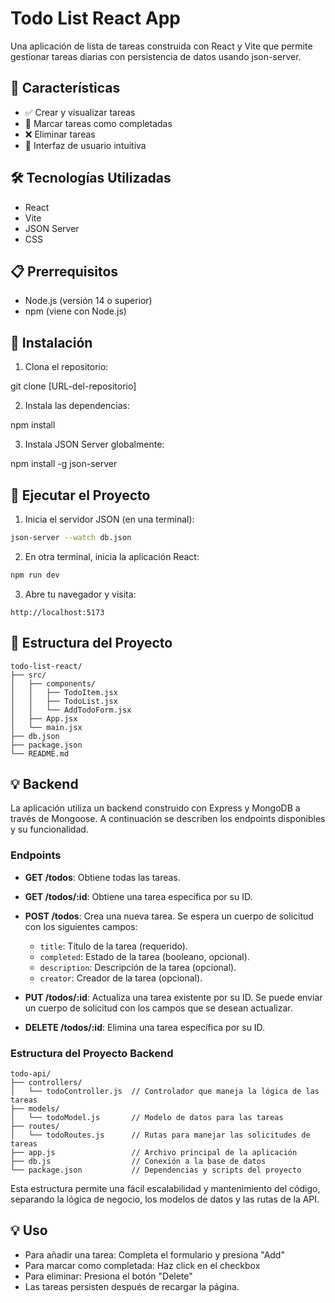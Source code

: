 # Todo List React App

Una aplicación de lista de tareas construida con React y Vite que permite gestionar tareas diarias con persistencia de datos usando json-server.

## 🚀 Características

- ✅ Crear y visualizar tareas
- 🔄 Marcar tareas como completadas
- ❌ Eliminar tareas 
- 🎨 Interfaz de usuario intuitiva

## 🛠️ Tecnologías Utilizadas

- React
- Vite
- JSON Server
- CSS

## 📋 Prerrequisitos

- Node.js (versión 14 o superior)
- npm (viene con Node.js)

## 🔧 Instalación

1. Clona el repositorio:

git clone [URL-del-repositorio]

2. Instala las dependencias:

npm install

3. Instala JSON Server globalmente:

npm install -g json-server



## 🚀 Ejecutar el Proyecto

1. Inicia el servidor JSON (en una terminal):

```bash
json-server --watch db.json
```

2. En otra terminal, inicia la aplicación React:

```bash
npm run dev
```

3. Abre tu navegador y visita:

```
http://localhost:5173
```

## 📁 Estructura del Proyecto

```
todo-list-react/
├── src/
│   ├── components/
│   │   ├── TodoItem.jsx
│   │   ├── TodoList.jsx
│   │   └── AddTodoForm.jsx
│   ├── App.jsx
│   └── main.jsx
├── db.json
├── package.json
└── README.md
```

## 💡️ Backend

La aplicación utiliza un backend construido con Express y MongoDB a través de Mongoose. A continuación se describen los endpoints disponibles y su funcionalidad.

### Endpoints

- **GET /todos**: Obtiene todas las tareas.
- **GET /todos/:id**: Obtiene una tarea específica por su ID.
- **POST /todos**: Crea una nueva tarea. Se espera un cuerpo de solicitud con los siguientes campos:
  - `title`: Título de la tarea (requerido).
  - `completed`: Estado de la tarea (booleano, opcional).
  - `description`: Descripción de la tarea (opcional).
  - `creator`: Creador de la tarea (opcional).
  
- **PUT /todos/:id**: Actualiza una tarea existente por su ID. Se puede enviar un cuerpo de solicitud con los campos que se desean actualizar.
  
- **DELETE /todos/:id**: Elimina una tarea específica por su ID.

### Estructura del Proyecto Backend

```
todo-api/
├── controllers/
│   └── todoController.js  // Controlador que maneja la lógica de las tareas
├── models/
│   └── todoModel.js       // Modelo de datos para las tareas
├── routes/
│   └── todoRoutes.js      // Rutas para manejar las solicitudes de tareas
├── app.js                 // Archivo principal de la aplicación
├── db.js                  // Conexión a la base de datos
└── package.json           // Dependencias y scripts del proyecto
```

Esta estructura permite una fácil escalabilidad y mantenimiento del código, separando la lógica de negocio, los modelos de datos y las rutas de la API.

## 💡 Uso

- Para añadir una tarea: Completa el formulario y presiona "Add"
- Para marcar como completada: Haz click en el checkbox
- Para eliminar: Presiona el botón "Delete"
- Las tareas persisten después de recargar la página.


